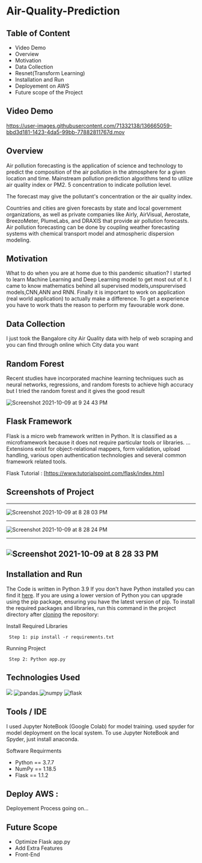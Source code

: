 # Air-Quality-Prediction

## Table of Content
  * Video Demo
  * Overview
  * Motivation
  * Data Collection
  * Resnet(Transform Learning)
  * Installation and Run 
  * Deployement on AWS
  * Future scope of the Project
 

## Video Demo


https://user-images.githubusercontent.com/71332138/136665059-bbd3d181-1423-4da5-99bb-77882811767d.mov





## Overview
Air pollution forecasting is the application of science and technology to predict the composition of the air pollution in the atmosphere for a given location and time. Mainstream pollution prediction algorithms tend to utilize air quality index or PM2. 5 concentration to indicate pollution level.

The forecast may give the pollutant's concentration or the air quality index.

Countries and cities are given forecasts by state and local government organizations, as well as private companies like Airly, AirVisual, Aerostate, BreezoMeter, PlumeLabs, and DRAXIS that provide air pollution forecasts.
Air pollution forecasting can be done by coupling weather forecasting systems with chemical transport model and atmospheric dispersion modeling.

## Motivation
What to do when you are at home due to this pandemic situation? I started to learn Machine Learning and Deep Learning model to get most out of it. I came to know mathematics behind all supervised models,unspurervised models,CNN,ANN and RNN. Finally it is important to work on application (real world application) to actually make a difference. To get a experience you have to work thats the reason to perform my favourable work done.




## Data Collection 

I just took the Bangalore city Air Quality data with help of web scraping and you can find through online which City data you want


## Random Forest

Recent studies have incorporated machine learning techniques such as neural networks, regressions, and random forests to achieve high accuracy but I tried the random forest and it gives the good result 

![Screenshot 2021-10-09 at 9 24 43 PM](https://user-images.githubusercontent.com/71332138/136665616-217d2265-53c7-4ad3-891b-cf0627a8c96c.png)


## Flask Framework
Flask is a micro web framework written in Python. It is classified as a microframework because it does not require particular tools or libraries. ... Extensions exist for object-relational mappers, form validation, upload handling, various open authentication technologies and several common framework related tools.

Flask Tutorial : [https://www.tutorialspoint.com/flask/index.htm]

## Screenshots of Project


--------------------------------------------------------------------------------------------------------------------------------------------------------------
![Screenshot 2021-10-09 at 8 28 03 PM](https://user-images.githubusercontent.com/71332138/136664728-a7611f2a-e388-437a-acd6-0f0c8340fb99.png)


---------------------------------------------------------------------------------------------------------------------------------------------------------------
![Screenshot 2021-10-09 at 8 28 24 PM](https://user-images.githubusercontent.com/71332138/136664729-5d5c2ca8-3cf6-4bc4-8139-ff34dd48b7f5.png)


---------------------------------------------------------------------------------------------------------------------------------------------------------------

![Screenshot 2021-10-09 at 8 28 33 PM](https://user-images.githubusercontent.com/71332138/136664734-96421644-e979-41bf-a6bc-6fd89659836a.png) 
---------------------------------------------------------------------------------------------------------------------------------------------------------------

## Installation and Run
The Code is written in Python 3.9 If you don't have Python installed you can find it [here](https://www.python.org/downloads/). If you are using a lower version of Python you can upgrade using the pip package, ensuring you have the latest version of pip. To install the required packages and libraries, run this command in the project directory after [cloning](https://www.howtogeek.com/451360/how-to-clone-a-github-repository/) the repository:

Install Required Libraries

     Step 1: pip install -r requirements.txt
     
Running Project

     Step 2: Python app.py

## Technologies Used

![](https://forthebadge.com/images/badges/made-with-python.svg)  ![pandas](https://user-images.githubusercontent.com/71332138/134156736-9dcc4675-e588-42a6-9481-816ac08654ab.png).![numpy](https://user-images.githubusercontent.com/71332138/134540645-95fa9566-18ca-4719-8cc6-82153e96683c.png) ![flask](https://user-images.githubusercontent.com/71332138/136525463-d94befe6-f982-4f98-bd1c-833bdbd3c004.png)
   
         
                            
## Tools / IDE
I used Jupyter NoteBook (Google Colab) for model training. used spyder for model deployment on the local system. To use Jupyter NoteBook and Spyder, just install anaconda.

Software Requirments
* Python == 3.7.7
* NumPy == 1.18.5
* Flask == 1.1.2

## Deploy AWS :

Deployement Process going on...

 
## Future Scope

* Optimize Flask app.py
* Add Extra Features 
* Front-End 
